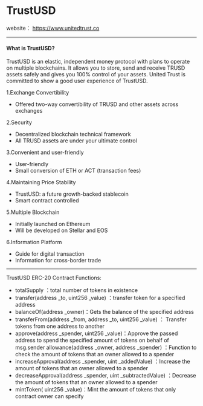 # **TrustUSD**
website： https://www.unitedtrust.co

----------------
#### What is TrustUSD?

TrustUSD is an elastic, independent money protocol with plans to operate on multiple blockchains. It allows you to store, send and receive TRUSD assets safely and gives you 100% control of your assets. United Trust is committed to show a good user experience of TrustUSD.


1.Exchange Convertibility
- Offered two-way convertibility of TRUSD and other assets across exchanges

2.Security
- Decentralized blockchain technical framework
- All TRUSD assets are under your ultimate control

3.Convenient and user-friendly
- User-friendly
- Small conversion of ETH or ACT (transaction fees)

4.Maintaining Price Stability
- TrustUSD: a future growth-backed stablecoin
- Smart contract controlled

5.Multiple Blockchain 
- Initially launched on Ethereum
- Will be developed on Stellar and EOS

6.Information Platform
- Guide for digital transaction
- Information for cross-border trade

----------------
TrustUSD ERC-20 Contract Functions:

* totalSupply ：total number of tokens in existence
* transfer(address _to, uint256 _value) ：transfer token for a specified address
* balanceOf(address _owner)：Gets the balance of the specified address
* transferFrom(address _from, address _to, uint256 _value) ： Transfer tokens from one address to another
* approve(address _spender, uint256 _value)：Approve the passed address to spend the specified amount of tokens on behalf of msg.sender allowance(address _owner, address _spender) ：Function to check the amount of tokens that an owner allowed to a spender
* increaseApproval(address _spender, uint _addedValue) ：Increase the amount of tokens that an owner allowed to a spender
* decreaseApproval(address _spender, uint _subtractedValue) ：Decrease the amount of tokens that an owner allowed to a spender
* mintToken( uint256 _value)：Mint the amount of tokens that only contract owner can specify



